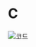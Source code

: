 # C

![코드](https://github.com/asudhgjhasfklj/C/assets/127822717/8b53a52e-bd60-40f9-80c7-119cd478be2e)
